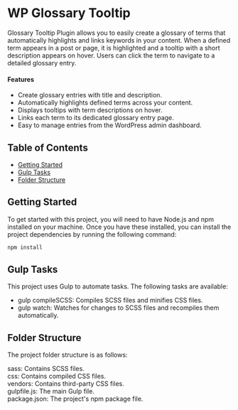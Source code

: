 # WP Glossary Tooltip

Glossary Tooltip Plugin allows you to easily create a glossary of terms that automatically highlights and links keywords in your content. When a defined term appears in a post or page, it is highlighted and a tooltip with a short description appears on hover. Users can click the term to navigate to a detailed glossary entry.

#### Features
- Create glossary entries with title and description.
- Automatically highlights defined terms across your content.
- Displays tooltips with term descriptions on hover.
- Links each term to its dedicated glossary entry page.
- Easy to manage entries from the WordPress admin dashboard.



## Table of Contents

* [Getting Started](#getting-started)
* [Gulp Tasks](#gulp-tasks)
* [Folder Structure](#folder-structure)

## Getting Started

To get started with this project, you will need to have Node.js and npm installed on your machine. Once you have these installed, you can install the project dependencies by running the following command:

```bash
npm install
```

## Gulp Tasks
This project uses Gulp to automate tasks. The following tasks are available:

- gulp compileSCSS: Compiles SCSS files and minifies CSS files.<br>
- gulp watch: Watches for changes to SCSS files and recompiles them automatically.

## Folder Structure
The project folder structure is as follows:

sass: Contains SCSS files.<br>
css: Contains compiled CSS files.<br>
vendors: Contains third-party CSS files.<br>
gulpfile.js: The main Gulp file.<br>
package.json: The project's npm package file.
